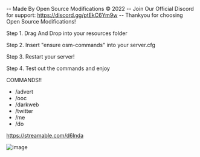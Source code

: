 -- Made By Open Source Modifications © 2022
-- Join Our Official Discord for support: https://discord.gg/ptEkC6Ym9w
-- Thankyou for choosing Open Source Modifications!

Step 1. Drag And Drop into your resources folder 

Step 2. Insert "ensure osm-commands" into your server.cfg

Step 3. Restart your server!

Step 4. Test out the commands and enjoy 

COMMANDS!!
- /advert
- /ooc
- /darkweb
- /twitter
- /me
- /do

https://streamable.com/d6lnda

![image](https://user-images.githubusercontent.com/94762646/203541386-86286efe-a135-42db-ba4f-ffc192de6319.png)
